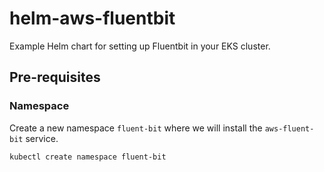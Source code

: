 # helm-aws-fluentbit

Example Helm chart for setting up Fluentbit in your EKS cluster.

## Pre-requisites

### Namespace

Create a new namespace `fluent-bit` where we will install the `aws-fluent-bit` service.

```bash
kubectl create namespace fluent-bit
```
